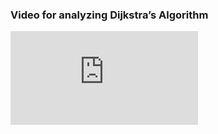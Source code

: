 

### Video for analyzing Dijkstra’s Algorithm
<iframe src="https://www.youtube.com/embed/_7l9K9xys0o" frameborder="0" allow="autoplay; encrypted-media" allowfullscreen></iframe>
